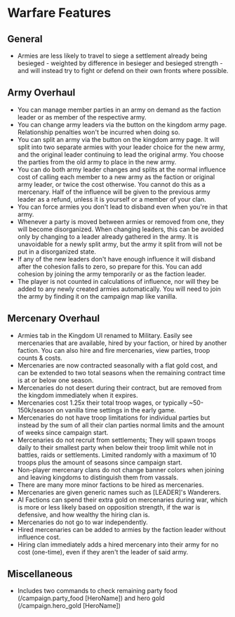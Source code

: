 # Warfare Features

## General
- Armies are less likely to travel to siege a settlement already being besieged - weighted by difference in besieger and besieged strength - and will instead try to fight or defend on their own fronts where possible.

## Army Overhaul
- You can manage member parties in an army on demand as the faction leader or as member of the respective army.
- You can change army leaders via the button on the kingdom army page. Relationship penalties won't be incurred when doing so.
- You can split an army via the button on the kingdom army page. It will split into two separate armies with your leader choice for the new army, and the original leader continuing to lead the original army. You choose the parties from the old army to place in the new army.
- You can do both army leader changes and splits at the normal influence cost of calling each member to a new army as the faction or original army leader, or twice the cost otherwise. You cannot do this as a mercenary. Half of the influence will be given to the previous army leader as a refund, unless it is yourself or a member of your clan.
- You can force armies you don't lead to disband even when you're in that army.
- Whenever a party is moved between armies or removed from one, they will become disorganized. When changing leaders, this can be avoided only by changing to a leader already gathered in the army. It is unavoidable for a newly split army, but the army it split from will not be put in a disorganized state.
- If any of the new leaders don't have enough influence it will disband after the cohesion falls to zero, so prepare for this. You can add cohesion by joining the army temporarily or as the faction leader.
- The player is not counted in calculations of influence, nor will they be added to any newly created armies automatically. You will need to join the army by finding it on the campaign map like vanilla.

## Mercenary Overhaul
- Armies tab in the Kingdom UI renamed to Military. Easily see mercenaries that are available, hired by your faction, or hired by another faction. You can also hire and fire mercenaries, view parties, troop counts & costs.
- Mercenaries are now contracted seasonally with a flat gold cost, and can be extended to two total seasons when the remaining contract time is at or below one season.
- Mercenaries do not desert during their contract, but are removed from the kingdom immediately when it expires.
- Mercenaries cost 1.25x their total troop wages, or typically ~50-150k/season on vanilla time settings in the early game.
- Mercenaries do not have troop limitations for individual parties but instead by the sum of all their clan parties normal limits and the amount of weeks since campaign start.
- Mercenaries do not recruit from settlements; They will spawn troops daily to their smallest party when below their troop limit while not in battles, raids or settlements. Limited randomly with a maximum of 10 troops plus the amount of seasons since campaign start.
- Non-player mercenary clans do not change banner colors when joining and leaving kingdoms to distinguish them from vassals.
- There are many more minor factions to be hired as mercenaries.
- Mercenaries are given generic names such as [LEADER]'s Wanderers.
- AI Factions can spend their extra gold on mercenaries during war, which is more or less likely based on opposition strength, if the war is defensive, and how wealthy the hiring clan is.
- Mercenaries do not go to war independently.
- Hired mercenaries can be added to armies by the faction leader without influence cost.
- Hiring clan immediately adds a hired mercenary into their army for no cost (one-time), even if they aren't the leader of said army.

## Miscellaneous
- Includes two commands to check remaining party food (/campaign.party_food [HeroName]) and hero gold (/campaign.hero_gold [HeroName])